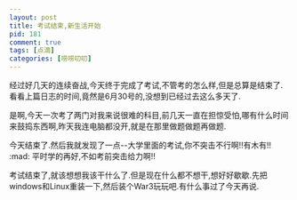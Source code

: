 ```yaml
--- 
layout: post
title: 考试结束,新生活开始
pid: 181
comment: true
tags: [点滴]
categories: [唠唠叨叨]
---
```

经过好几天的连续奋战,今天终于完成了考试,不管考的怎么样,但是总算是结束了.看看上篇日志的时间,竟然是6月30号的,没想到已经过去这么多天了.

是啊,今天一次考了两门对我来说很难的科目,前几天一直在担惊受怕,哪有什么时间来鼓捣东西啊,昨天我连电脑都没开,就是在那里做题做题再做题.

今天结束了.然后我就发现了一点--大学里面的考试,你不突击不行啊!!有木有!! :mad:  平时学的再好,不如考前突击给力啊!!

考试结束了,就该想想我该干什么了.但是现在什么都不想干,想好好歇歇.先把windows和Linux重装一下,然后装个War3玩玩吧.有什么事过了今天再说.
